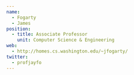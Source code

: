 ```yaml
---
name:
  - Fogarty
  - James
position:
  - title: Associate Professor
    unit: Computer Science & Engineering    
web: 
  - http://homes.cs.washington.edu/~jfogarty/
twitter:
  - profjayfo 
---
```

